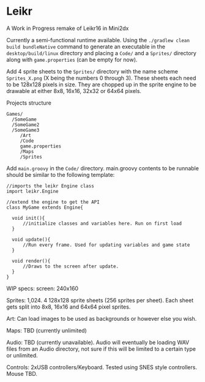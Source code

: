 # Leikr
A Work in Progress remake of Leikr16 in Mini2dx

Currently a semi-functional runtime available.
Using the `./gradlew clean build bundleNative` command to generate an executable in the `desktop/build/linux` directory and placing a `Code/` and a `Sprites/` directory along with `game.properties` (can be empty for now).

Add 4 sprite sheets to the `Sprites/` directory with the name scheme `Sprites_X.png` (X being the numbers 0 through 3). These sheets each need to be 128x128 pixels in size. They are chopped up in the sprite engine to be drawable at either 8x8, 16x16, 32x32 or 64x64 pixels.

Projects structure
```
Games/
  /SomeGame
  /SomeGame2
  /SomeGame3
     /Art
     /Code
     game.properties
     /Maps
     /Sprites
```

Add `main.groovy` in the `Code/` directory. 
main.groovy contents to be runnable should be similar to the following template:

```
//imports the leikr Engine class
import leikr.Engine

//extend the engine to get the API 
class MyGame extends Engine{

  void init(){
      //initialize classes and variables here. Run on first load
  }
  
  void update(){
      //Run every frame. Used for updating variables and game state
  }
  
  void render(){
      //Draws to the screen after update.
  }
}

```


WIP specs:
screen: 240x160

Sprites: 1,024. 4 128x128 sprite sheets (256 sprites per sheet). Each sheet gets split into 8x8, 16x16 and 64x64 pixel sprites.

Art: Can load images to be used as backgrounds or however else you wish.

Maps: TBD (currently unlimited)

Audio: TBD (currently unavailable). Audio will eventually be loading WAV files from an Audio directory, not sure if this will be limited to a certain type or unlimited.

Controls: 2xUSB controllers/Keyboard. Tested using SNES style controllers. Mouse TBD.
